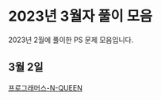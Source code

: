 # 2023년 3월자 풀이 모음 #

2023년 2월에 풀이한 PS 문제 모음입니다.

## 3월 2일 ##

[프로그래머스-N-QUEEN](20230302/프로그래머스-N-Queen.md)

